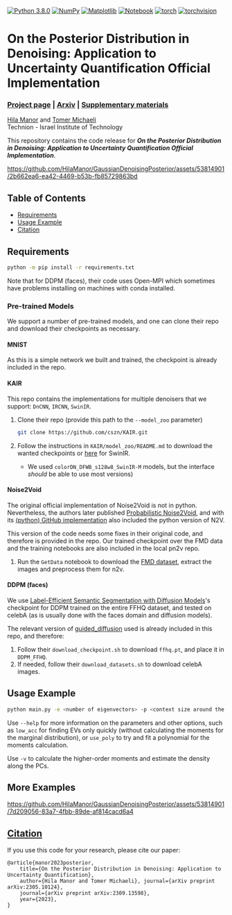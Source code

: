 [![Python 3.8.0](https://img.shields.io/badge/python-3.8.10+-blue?logo=python&logoColor=white)](https://www.python.org/downloads/release/python-3810/)
[![NumPy](https://img.shields.io/badge/numpy-1.24.3+-green?logo=numpy&logoColor=white)](https://pypi.org/project/numpy/1.24.3/)
[![Matplotlib](https://img.shields.io/badge/matplotlib-3.7.1+-green?logo=plotly&logoColor=white)](https://pypi.org/project/matplotlib/3.7.1)
[![Notebook](https://img.shields.io/badge/notebook-6.5.4+-green?logo=jupyter&logoColor=white)](https://pypi.org/project/notebook/6.5.4)
[![torch](https://img.shields.io/badge/torch-2.0.0+-green?logo=pytorch&logoColor=white)](https://pytorch.org/)
[![torchvision](https://img.shields.io/badge/torchvision-0.15.1+-green?logo=pytorch&logoColor=white)](https://pytorch.org/)

# On the Posterior Distribution in Denoising: Application to Uncertainty Quantification Official Implementation

###  [Project page](https://HilaManor.github.io/GaussianDenoisingPosterior) | [Arxiv](https://arxiv.org/abs/2309.13598) | [Supplementary materials](https://hilamanor.github.io/GaussianDenoisingPosterior/resources/supp.pdf)

[Hila Manor](https://www.linkedin.com/in/hilamanor/) and [Tomer Michaeli](https://tomer.net.technion.ac.il/)      
Technion - Israel Institute of Technology

This repository contains the code release for ***On the Posterior Distribution in Denoising: Application to Uncertainty Quantification Official Implementation***. 

https://github.com/HilaManor/GaussianDenoisingPosterior/assets/53814901/2b662ea6-ea42-4469-b53b-fb85729863bd


## Table of Contents

* [Requirements](#requirements)
* [Usage Example](#usage-example)
* [Citation](#citation)

## Requirements

```bash
python -m pip install -r requirements.txt
```

Note that for DDPM (faces), their code uses Open-MPI which sometimes have problems installing on machines with conda installed.

### Pre-trained Models

We support a number of pre-trained models, and one can clone their repo and download their checkpoints as necessary.

#### MNIST

As this is a simple network we built and trained, the checkpoint is already included in the repo.

#### KAIR

This repo contains the implementations for multiple denoisers that we support: `DnCNN`, `IRCNN`, `SwinIR`.

1. Clone their repo (provide this path to the `--model_zoo` parameter)

    ```bash
    git clone https://github.com/cszn/KAIR.git 
    ```

2. Follow the instructions in `KAIR/model_zoo/README.md` to download the wanted checkpoints or [here](https://github.com/JingyunLiang/SwinIR/releases/tag/v0.0) for SwinIR.
    * We used `colorDN_DFWB_s128w8_SwinIR-M` models, but the interface *should* be able to use most versions)

#### Noise2Void

The original official implementation of Noise2Void is not in python. Nevertheless, the authors later published [Probabilistic Noise2Void](https://arxiv.org/abs/1906.00651), and with its [(python) GitHub implementation](https://github.com/juglab/pn2v) also included the python version of N2V.

This version of the code needs some fixes in their original code, and therefore is provided in the repo. Our trained checkpoint over the FMD data and the training notebooks are also included in the local pn2v repo.

1. Run the `GetData` notebook to download the [FMD dataset](https://github.com/yinhaoz/denoising-fluorescence/tree/master), extract the images and preprocess them for n2v.

#### DDPM (faces)

We use [Label-Efficient Semantic Segmentation with Diffusion Models](https://github.com/yandex-research/ddpm-segmentation)'s checkpoint for DDPM trained on the entire FFHQ dataset, and tested on celebA (as is usually done with the faces domain and diffusion models).

The relevant version of [guided_diffusion](https://github.com/openai/guided-diffusion/tree/27c20a8fab9cb472df5d6bdd6c8d11c8f430b924) used is already included in this repo, and therefore:

1. Follow their `download_checkpoint.sh` to download `ffhq.pt`, and place it in `DDPM_FFHQ`.
2. If needed, follow their `download_datasets.sh` to download celebA images.

## Usage Example

```bash
python main.py -e <number of eigenvectors> -p <context size around the patch> -t <subspace iters> -c <small constant> -o <output folder> -d <denoiser model> -i <input image path>
```

Use `--help` for more information on the parameters and other options, such as `low_acc` for finding EVs only quickly (without calculating the moments for the marginal distribution), or `use_poly` to try and fit a polynomial for the moments calculation.

Use `-v` to calculate the higher-order moments and estimate the density along the PCs.

## More Examples



https://github.com/HilaManor/GaussianDenoisingPosterior/assets/53814901/7d209056-83a7-4fbb-89de-af814cacd6a4



## [Citation](#citation)

If you use this code for your research, please cite our paper:

```
@article{manor2023posterior,
    title={On the Posterior Distribution in Denoising: Application to Uncertainty Quantification},
    author={Hila Manor and Tomer Michaeli}, journal={arXiv preprint arXiv:2305.10124},
    journal={arXiv preprint arXiv:2309.13598},
    year={2023},
}
```
